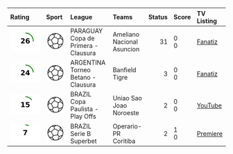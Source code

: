| Rating                                                                                                                                 | Sport                                                                                                        | League                                 | Teams                         |   Status | Score   | TV Listing                                                             |
|:---------------------------------------------------------------------------------------------------------------------------------------|:-------------------------------------------------------------------------------------------------------------|:---------------------------------------|:------------------------------|---------:|:--------|:-----------------------------------------------------------------------|
| <img src="https://raw.githubusercontent.com/BlakeDuncan25/Donut-SVG-Ratings/bac4e4a278175106499642192132b1786a9aec38/26.svg" alt="26"> | <img src="https://raw.githubusercontent.com/BlakeDuncan25/Donut-SVG-Ratings/master/soccer.png" alt="Soccer"> | PARAGUAY<br>Copa de Primera - Clausura | Ameliano<br>Nacional Asuncion |       31 | 0<br>0  | <a href="https://watch.fanatiz.com/channels">Fanatiz</a>               |
| <img src="https://raw.githubusercontent.com/BlakeDuncan25/Donut-SVG-Ratings/bac4e4a278175106499642192132b1786a9aec38/24.svg" alt="24"> | <img src="https://raw.githubusercontent.com/BlakeDuncan25/Donut-SVG-Ratings/master/soccer.png" alt="Soccer"> | ARGENTINA<br>Torneo Betano - Clausura  | Banfield<br>Tigre             |        3 | 0<br>0  | <a href="https://watch.fanatiz.com/channels">Fanatiz</a>               |
| <img src="https://raw.githubusercontent.com/BlakeDuncan25/Donut-SVG-Ratings/bac4e4a278175106499642192132b1786a9aec38/15.svg" alt="15"> | <img src="https://raw.githubusercontent.com/BlakeDuncan25/Donut-SVG-Ratings/master/soccer.png" alt="Soccer"> | BRAZIL<br>Copa Paulista - Play Offs    | Uniao Sao Joao<br>Noroeste    |        2 | 0<br>0  | <a href="https://www.youtube.com/@futebolpaulista/streams">YouTube</a> |
| <img src="https://raw.githubusercontent.com/BlakeDuncan25/Donut-SVG-Ratings/bac4e4a278175106499642192132b1786a9aec38/7.svg" alt="7">   | <img src="https://raw.githubusercontent.com/BlakeDuncan25/Donut-SVG-Ratings/master/soccer.png" alt="Soccer"> | BRAZIL<br>Serie B Superbet             | Operario-PR<br>Coritiba       |        2 | 1<br>0  | <a href="https://www.sling.com/international/brazilian">Premiere</a>   |